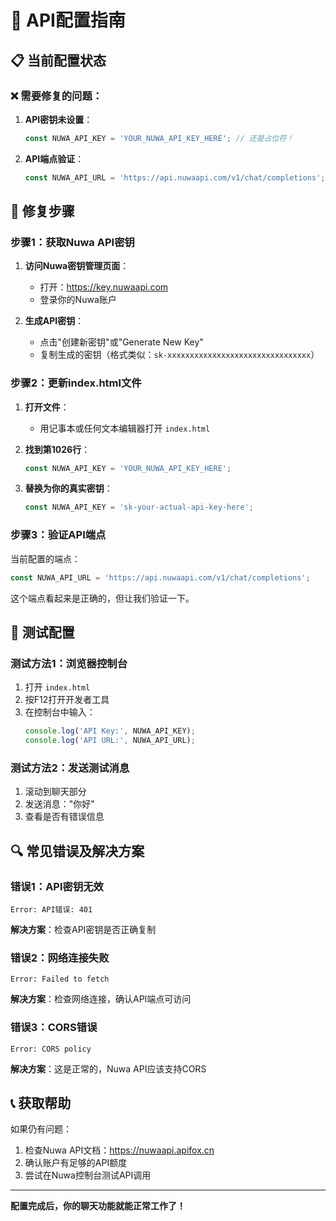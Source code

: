 # 🔧 API配置指南

## 📋 当前配置状态

### ❌ 需要修复的问题：

1. **API密钥未设置**：
   ```javascript
   const NUWA_API_KEY = 'YOUR_NUWA_API_KEY_HERE'; // 还是占位符！
   ```

2. **API端点验证**：
   ```javascript
   const NUWA_API_URL = 'https://api.nuwaapi.com/v1/chat/completions';
   ```

## 🚀 修复步骤

### 步骤1：获取Nuwa API密钥

1. **访问Nuwa密钥管理页面**：
   - 打开：https://key.nuwaapi.com
   - 登录你的Nuwa账户

2. **生成API密钥**：
   - 点击"创建新密钥"或"Generate New Key"
   - 复制生成的密钥（格式类似：`sk-xxxxxxxxxxxxxxxxxxxxxxxxxxxxxxxx`）

### 步骤2：更新index.html文件

1. **打开文件**：
   - 用记事本或任何文本编辑器打开 `index.html`

2. **找到第1026行**：
   ```javascript
   const NUWA_API_KEY = 'YOUR_NUWA_API_KEY_HERE';
   ```

3. **替换为你的真实密钥**：
   ```javascript
   const NUWA_API_KEY = 'sk-your-actual-api-key-here';
   ```

### 步骤3：验证API端点

当前配置的端点：
```javascript
const NUWA_API_URL = 'https://api.nuwaapi.com/v1/chat/completions';
```

这个端点看起来是正确的，但让我们验证一下。

## 🧪 测试配置

### 测试方法1：浏览器控制台
1. 打开 `index.html`
2. 按F12打开开发者工具
3. 在控制台中输入：
   ```javascript
   console.log('API Key:', NUWA_API_KEY);
   console.log('API URL:', NUWA_API_URL);
   ```

### 测试方法2：发送测试消息
1. 滚动到聊天部分
2. 发送消息："你好"
3. 查看是否有错误信息

## 🔍 常见错误及解决方案

### 错误1：API密钥无效
```
Error: API错误: 401
```
**解决方案**：检查API密钥是否正确复制

### 错误2：网络连接失败
```
Error: Failed to fetch
```
**解决方案**：检查网络连接，确认API端点可访问

### 错误3：CORS错误
```
Error: CORS policy
```
**解决方案**：这是正常的，Nuwa API应该支持CORS

## 📞 获取帮助

如果仍有问题：
1. 检查Nuwa API文档：https://nuwaapi.apifox.cn
2. 确认账户有足够的API额度
3. 尝试在Nuwa控制台测试API调用

---

**配置完成后，你的聊天功能就能正常工作了！**








